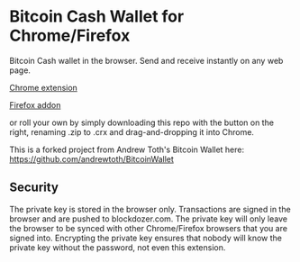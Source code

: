 Bitcoin Cash Wallet for Chrome/Firefox
=============

Bitcoin Cash wallet in the browser. Send and receive instantly on any web page.

[Chrome extension](https://chrome.google.com/webstore/detail/bitcoin-cash-wallet/oahplndhnkljjjpnlcnbkacomoepfgan?hl=en-US&gl=US)

[Firefox addon](https://addons.mozilla.org/en-US/firefox/addon/bitcoin-cash-wallet/)

or roll your own by simply downloading this repo with the button on the right, renaming .zip to .crx and drag-and-dropping it into Chrome.

This is a forked project from Andrew Toth's Bitcoin Wallet here: https://github.com/andrewtoth/BitcoinWallet

Security
--------

The private key is stored in the browser only. Transactions are signed in the browser and are pushed to blockdozer.com. The private key will only leave the browser to be synced with other Chrome/Firefox browsers that you are signed into. Encrypting the private key ensures that nobody will know the private key without the password, not even this extension.
